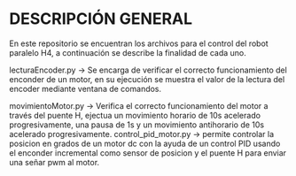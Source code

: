 # DESCRIPCIÓN GENERAL
En este repositorio se encuentran los archivos para el control del robot paralelo H4, a continuación se describe la finalidad de cada uno.

  lecturaEncoder.py
  ->  Se encarga de verificar el correcto funcionamiento del enconder de un motor, en su ejecución se muestra el valor de la lectura del encoder mediante ventana de comandos.
    
    
  movimientoMotor.py
  ->  Verifica el correcto funcionamiento del motor a través del puente H, ejectua un movimiento horario de 10s acelerado progresivamente, una pausa de 1s y un movimiento
    antihorario de 10s acelerado progresivamente.
  control_pid_motor.py 
  -> permite controlar la posicion en grados de un motor dc con la ayuda de un control PID usando el enconder incremental como sensor de posicion y el puente H para enviar una señar pwm al motor.
  
